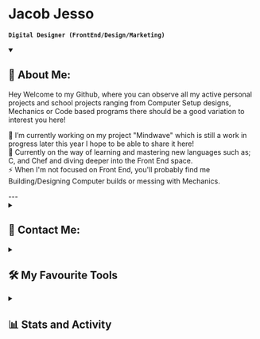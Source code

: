 # Jacob Jesso

**`Digital Designer (FrontEnd/Design/Marketing)`**
<details open>
  <summary><h2>📘 About Me:</h2></summary>
  <p>
    Hey Welcome to my Github, where you can observe all my active personal projects and school projects ranging from Computer Setup designs, Mechanics or Code based programs there should be a good variation to interest you here!

🔭 I’m currently working on my project "Mindwave" which is still a work in progress later this year I hope to be able to share it here! <br/>
🌱 Currently on the way of learning and mastering new languages such as; C, and Chef and diving deeper into the Front End space. <br/>
⚡ When I'm not focused on Front End, you'll probably find me Building/Designing Computer builds or messing with Mechanics. <br/>
  </p>
</details>
---
<details>
<summary><h2>💬 Contact Me:</h2></summary>

  <p>
     <a href="https://www.linkedin.com/in/jacob-jesso-4485ab2a9" target="_blank">
    <img src="https://img.shields.io/static/v1?message=LinkedIn&logo=linkedin&label=&color=0077B5&logoColor=white&labelColor=" height="30" alt="linkedin logo"  />
  </a>
     <a href="https://profile.indeed.com/?hl=en_CA&co=CA&from=gnav-homepage" target="_blank">
    <img src="https://img.shields.io/badge/indeed-003A9B?&logo=indeed&logoColor=white" height="30" alt="Indeed logo"  />
  </a>
  </p>
</details>

<details>
  <summary><h2>🛠️ My Favourite Tools</h2></summary>
  <-- Some badges are from http://github.com/Ileriayo/markdown-badges -->

  <h3>👨‍💻 Programming and Markup Languages</h3>

  <p>
    <img alt="CSS" src="https://img.shields.io/badge/CSS-1572B6.svg?logo=css3&logoColor=white" height="30" />
    <img alt="HTML" src="https://img.shields.io/badge/HTML-E34F26.svg?logo=html5&logoColor=white" height="30" />
    <img alt="Node.js" src="https://img.shields.io/badge/Node.js-43853D.svg?logo=node.js&logoColor=white" height="30" />
    <img alt="Python" src="https://img.shields.io/badge/Python-14354C.svg?logo=python&logoColor=white" height="30" />
    <img alt="Lua" src="https://img.shields.io/badge/lua-%232C2D72.svg?&logo=lua&logoColor=white" height="30" />
    <img alt="JavaScript" src="https://img.shields.io/badge/JavaScript-F7DF1E.svg?logo=javascript&logoColor=black" height="30" />
    <img alt="Markdown" src="https://img.shields.io/badge/markdown-%23000000.svg?&logo=markdown&logoColor=white" height="30" />
  </p>
  
  <h3>💻 Software and Tools</h3>

  <p>
    <img alt="Adobe" src="https://img.shields.io/badge/adobe-%23FF0000.svg?&logo=adobe&logoColor=white" height="30" />
    <img alt="GitHub Desktop" src="https://img.shields.io/badge/GitHub%20Desktop-8034A9.svg?logo=github&logoColor=white" height="30" />
    <img alt="Git" src="https://img.shields.io/badge/Git-F05033.svg?logo=git&logoColor=white" height="30" />
    <img alt="OBS Studio" src="https://img.shields.io/badge/-OBS-302E31?logo=obs-studio&logoColor=white" height="30" />
    <img alt="Visual Studio Code" src="https://img.shields.io/badge/Visual%20Studio%20Code-0078d7.svg?logo=visual-studio-code&logoColor=white" height="30" />
    <img alt="Stack Overflow" src="https://img.shields.io/badge/-Stack%20Overflow-FE7A16?logo=stack-overflow&logoColor=white" height="30" />
    <img alt="Discord" src="https://img.shields.io/badge/-Discord-5865F2.svg?logo=discord&logoColor=white" height="30" />
    <img alt="Figma" src="https://img.shields.io/badge/figma-%23F24E1E.svg?logo=figma&logoColor=white" height="30" />
    <img alt="Blender" src="https://img.shields.io/badge/blender-%23F5792A.svg?&logo=blender&logoColor=white" height="30" />
    <img alt="Canva" src="https://img.shields.io/badge/Canva-%2300C4CC.svg?&logo=Canva&logoColor=white" height="30" />
    <img alt="PyCharm" src="https://img.shields.io/badge/pycharm-143?&logo=pycharm&logoColor=black&color=black&labelColor=green" height="30" />
    <img alt="macOS" src="https://img.shields.io/badge/mac%20os-000000?&logo=macos&logoColor=F0F0F0" height="30" />
    <img alt="iOS" src="https://img.shields.io/badge/iOS-000000?&logo=ios&logoColor=white" height="30" />
    <img alt="Windows" src="https://img.shields.io/badge/Windows-0078D6?&logo=windows&logoColor=white" height="30" />
    <img alt="Opera" src="https://img.shields.io/badge/Opera-FF1B2D?&logo=Opera&logoColor=white" height="30" />
    <img alt="Safari" src="https://img.shields.io/badge/Safari-000000?&logo=Safari&logoColor=white" height="30" />
    <img alt="ChatGPT" src="https://img.shields.io/badge/chatGPT-74aa9c?&logo=openai&logoColor=white" height="30" />
  </p>
</details>

<details>
  <summary><h2>📊 Stats and Activity</h2></summary>
<p>
      <!-- Use https://streak-stats.demolab.com or self-host with your own Vercel app - visit https://git.io/streak-stats for instructions -->
  <h3>🔥 Streak Stats</h3>
  
  <p align="Left">
    <img height="180cm" src="https://github-readme-streak-stats.herokuapp.com/?user=JeeecobTheAlien&theme=aura-dark&hide_border=true"/>
  </p>
    </a>
    <p>🔥 Get streak stats for your profile at <a href="https://git.io/streak-stats">git.io/streak-stats</a></p>
</p>
  
<h3>💻 Github Profile Stats</h3>

<p align="Left">
<img height="180em" src="https://github-readme-stats.vercel.app/api?username=JeeecobTheAlien&theme=aura_dark&count_private=true&hide_border=true&show_icons=true" align = "center"/>
<img height="180em" src="https://github-readme-stats.vercel.app/api/top-langs?username=JeeecobTheAlien&theme=aura_dark&show_icons=true&hide_border=true&locale=en&layout=compact" align = "center"/>
</p>

<b>Note:</b> Top languages is only a metric of the languages my public code consists of and doesn't reflect experience or skill level.
</details>


